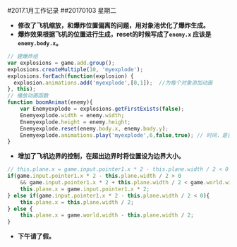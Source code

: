 #2017.1月工作记录
##20170103 星期二
- **修改了飞机缩放，和爆炸位置偏离的问题，用对象池优化了爆炸生成。**
- **爆炸效果根据飞机的位置进行生成，reset的时候写成了`enemy.x` 应该是`enemy.body.x`。**
```javascript
// 建爆炸组
var explosions = game.add.group();
explosions.createMultiple(10, 'myexplode');
explosions.forEach(function(explosion) {
  explosion.animations.add('myexplode',[0,1]);  //为每个对象添加动画
}, this);
// 播放动画函数
function boomAnimat(enemy){
    var Enemyexplode = explosions.getFirstExists(false);
    Enemyexplode.width = enemy.width;
    Enemyexplode.height = enemy.height;
    Enemyexplode.reset(enemy.body.x, enemy.body.y);                    
    Enemyexplode.animations.play('myexplode',6,false,true); // 时间，是否循环，完成是否自动kill
}
```
- **增加了飞机边界的控制，在超出边界时将位置设为边界大小。**
```javascript
// this.plane.x = game.input.pointer1.x * 2 - this.plane.width / 2 < 0 ? 70 : game.input.pointer1.x * 2;
if(game.input.pointer1.x * 2 - this.plane.width / 2 > 0 
    && game.input.pointer1.x * 2 + this.plane.width / 2 < game.world.width){  // 改改改
    this.plane.x = game.input.pointer1.x * 2;
} else if(game.input.pointer1.x * 2 - this.plane.width / 2 < 0){
    this.plane.x = this.plane.width / 2;
} else {
    this.plane.x = game.world.width - this.plane.width / 2;
}
```
- **下午请了假。**